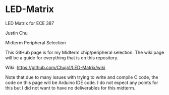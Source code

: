 # LED-Matrix
LED Matrix for ECE 387

Justin Chu

Midterm Peripheral Selection

This GitHub page is for my Midterm chip/peripheral selection.
The wiki page will be a guide for everything that is on this repository.

Wiki: https://github.com/Chuja1/LED-Matrix/wiki

Note that due to many issues with trying to write and compile C code, the code on this page will be Arduino IDE code. I do not expect any points for this but I did not want to have no deliverables for this midterm.

